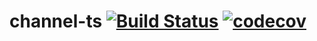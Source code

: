 # channel-ts [![Build Status](https://travis-ci.com/y1j2x34/channel-ts.svg?branch=master)](https://travis-ci.com/y1j2x34/channel-ts) [![codecov](https://codecov.io/gh/y1j2x34/channel-ts/branch/master/graph/badge.svg?token=fPomBmOknB)](https://codecov.io/gh/y1j2x34/channel-ts)
